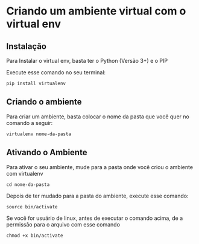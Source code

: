 # Criando  um ambiente virtual com  o virtual env

## Instalação

Para Instalar o virtual env, basta ter o Python (Versão 3+) e o PIP

Execute esse comando no seu terminal:

```
pip install virtualenv
```

## Criando o ambiente

Para criar um ambiente, basta colocar o nome da pasta que você quer no comando a seguir:

```
virtualenv nome-da-pasta
```


## Ativando o Ambiente 

Para ativar o seu ambiente, mude para a pasta onde você criou o ambiente com virtualenv

```
cd nome-da-pasta
```

Depois de ter mudado para a pasta do ambiente, execute esse  comando:

```
source bin/activate
```

Se você for usuário de linux, antes de executar o comando acima, de a permissão para o arquivo
com esse comando

```
chmod +x bin/activate
```


